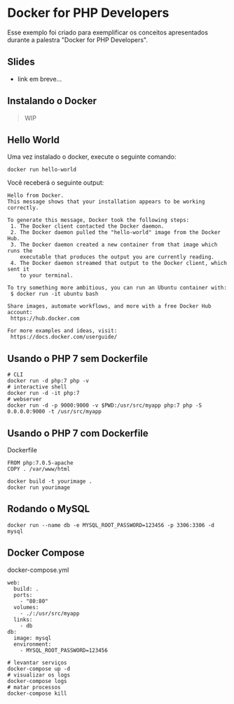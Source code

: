 # Docker for PHP Developers
Esse exemplo foi criado para exemplificar os conceitos apresentados durante a palestra "Docker for PHP Developers".

## Slides
* link em breve...

## Instalando o Docker
> WIP

## Hello World

Uma vez instalado o docker, execute o seguinte comando:
```
docker run hello-world
```

Você receberá o seguinte output:

```
Hello from Docker.
This message shows that your installation appears to be working correctly.

To generate this message, Docker took the following steps:
 1. The Docker client contacted the Docker daemon.
 2. The Docker daemon pulled the "hello-world" image from the Docker Hub.
 3. The Docker daemon created a new container from that image which runs the
    executable that produces the output you are currently reading.
 4. The Docker daemon streamed that output to the Docker client, which sent it
    to your terminal.

To try something more ambitious, you can run an Ubuntu container with:
 $ docker run -it ubuntu bash

Share images, automate workflows, and more with a free Docker Hub account:
 https://hub.docker.com

For more examples and ideas, visit:
 https://docs.docker.com/userguide/
```

## Usando o PHP 7 sem Dockerfile

```
# CLI
docker run -d php:7 php -v
# interactive shell
docker run -d -it php:7
# webserver
docker run -d -p 9000:9000 -v $PWD:/usr/src/myapp php:7 php -S 0.0.0.0:9000 -t /usr/src/myapp
```

## Usando o PHP 7 com Dockerfile

Dockerfile
```
FROM php:7.0.5-apache
COPY . /var/www/html
```

```
docker build -t yourimage .
docker run yourimage
```

## Rodando o MySQL

```
docker run --name db -e MYSQL_ROOT_PASSWORD=123456 -p 3306:3306 -d mysql
```

## Docker Compose

docker-compose.yml
```
web:
  build: .
  ports:
    - "80:80"
  volumes:
    - ./:/usr/src/myapp
  links:
    - db
db:
  image: mysql
  environment:
    - MYSQL_ROOT_PASSWORD=123456
```

```
# levantar serviços
docker-compose up -d
# visualizar os logs
docker-compose logs
# matar processos
docker-compose kill
```

